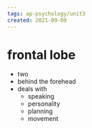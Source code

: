 ```yaml
---
tags: ap-psychology/unit3 
created: 2021-09-09
---
```


# frontal lobe

- two
- behind the forehead
- deals with
	- speaking
	- personality
	- planning
	- movement 

